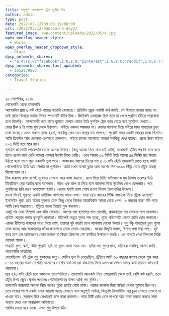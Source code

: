 ```yaml
---
title: অন্নপূর্ণা বেজক্যাম্প ট্রেক তৃতীয় দিন
author: admin
type: post
date: 2022-05-12T09:06:19+00:00
url: /2022/05/12/annapurna-day3/
featured_image: /wp-content/uploads/2022/05/4.jpg
wpex_overlay_header_style:
  - white
wpex_overlay_header_dropdown_style:
  - black
dpsp_networks_shares:
  - 'a:4:{s:8:"facebook";i:0;s:9:"pinterest";i:0;s:6:"reddit";i:0;s:7:"twitter";i:0;}'
dpsp_networks_shares_last_updated:
  - 1652979883
categories:
  - Travel Stories

---
```

২৮ সেপ্টেম্বর, ২০১৮  
গোরেপানি থেকে তাদাপানি  
আগেরদিন প্রায় ৬ ঘন্ট হেঁটে পায়ের বারোটা বেজেছে। প্রতিদিন প্রচুর এনার্জি বার্ন করছি, সে হিসাবে খাওয়া হচ্ছে না। তাই রাতে ডিনারে অর্ডার দিলার স্প্যাগেটি উইথ চিজ। জিনিষটা এভারেজ ছিল তবে না খেলে পরদিন হাঁটতে পারবোনা বলে গিলেছি। আড্ডাবাজী করে রাতে ঘুমাতে গেলাম ভোরে উঠে পুনহিল ট্রেক করে যেতে হবে সুর্যোদয় দেখতে।  
ভোর ঠিক ৪ টা সময় ঘুম থেকে উঠলাম। বাইরে একদম অন্ধকার না। রুমের জানালা দিয়ে বাইরে সাদা পাহাড়ের চুড়া দেখা যাচ্ছে। এমন সকাল রোজ হয়না, সবকিছু কেন যেন স্বপ্নের মত লাগছে। পুরোটা সময় একটা ঘোরের মধ্যে ছিলাম। আমি ক্রিস্টেন আর জেনেসা একসাথে বেরুলাম। বাইরে চাদের আলোতে আবছা সবকিছু দেখা যাচ্ছে। প্রচন্ড ঠান্ডা বাইরে ২-৩ ডিগ্রি হবে মনে হয়।  
পুনহিল জায়গাটা গোরেপানি থেকে অনেক উপরে। কিন্তু আমরা নিচে নামতেই আছি, আধাঘন্টা হাঁটার পর কি মনে করে ম্যাপ ওপেন করে দেখি আমরা একদম উল্টো দিকে গেছি। এখন আবার ৩০ মিনিট উঠে আবার ৪৫ মিনিট মত উপরে উঠতে হবে৷ মানে পুরা একঘন্টা ভুল পথে। আজকেও আগের দিনের মত ৫-৬ ঘন্টা হেঁটে তাদাপানি যেতে হবে৷ আমি গোরেপানিতে উঠে আর গেলাম না পুনহিল। আমি তখন যথেষ্ট ক্লান্ত আর আগের দিন ৩০০০ সিঁড়ি বেয়ে হাঁটুর অবস্থা বিশেষ ভাল না।  
ঠিক করলাম রুমে বসেই সূর্যোদয় দেখবো আর নাস্তা করবো। রুমে গিয়ে দিব্যি ঘন্টাখানেক ঘুম দিলাম তারপর উঠে টিবেটিয়ান ব্রেড অর্ডার করে আসলাম। সাথে এক কাপ চা নিয়ে বসে জানালা দিয়ে সূর্যোদয় দেখে ফেললাম। পরে পুনহিলের ছবি দেখে আফসোস হয়নি। এরপর সবাই নাস্তা শেষে রওনা দিলাম তাদাপানির উদ্দেশ্য।  
রওনা দিয়েই শুরুতে একটা চাইনিজ কাপলের সাথে দেখা। তারা ৫/৬ বছরের পিচ্চি বাচ্চাকে নিয়ে ট্রেকে এসেছে! ইনসেইন পুরা! তবে যাত্রার শুরুতে এমন কিছু দেখে নিজের আত্মবিশ্বাস আরো বেড়ে গেল। ৫ বছরের বাচ্চা যদি পারে আমি কেন পারবোনা। হাঁটুতে ব্যাথা নিয়েই শুরু করলাম।  
একটু পর দেখা মিললো এক ঝাঁক ঘোড়ার। আগের গরু ছাগলের পাল দেখেছি, প্রথমবারের মত ঘোড়ার পাল দেখলাম। প্রতিটা ঘোড়ার গলায় ঝুনঝুনি লাগানো। হাঁটলেই অদ্ভুত সুন্দর শব্দ হচ্ছে, পুরো পরিবেশটা কেমন জানি ঘোর লাগানো।  
এরপর রীতিমত জঙ্গলের মধ্যে দিয়ে রাস্তা, তারপর হুট করেই চলে আসলাম মেঘের উপরে। শুধু উঁচু পাহাড়ের চুড়া গুলো দেখা যাচ্ছে আর মাঝখানের ফাঁকা জায়গাতে মেঘে ভেসে বেড়াচ্ছে। আবার কিছুটা জঙ্গল, বিশাল লম্বা লম্বা গাছ। হুট করে মনে হল আমাজনের কোন জঙ্গলে বা বিয়ার গ্রিলসের শো স্বশরীরে উপভোগ করছি। এর মধ্যেই দেখা মিললো পিচ্চি ঘোড়ার শাবক।  
পাহাড়ি ফুল, ঝর্না, ঝিরি পুরোটা ছবি তে তুলে আনা সম্ভব নয়। ছবির মত সুন্দর গ্রাম, বাড়িঘর৷ সবকিছু কেমন জানি পারফেক্টলি সাজানো৷  
ভেবেছিলাম এই ট্রেক শুধু যুবকদের জন্যু। সেদিন ভুল টা ভেঙেছিল, ট্রেইলে আমি ৬০ বছরের কাপল থেকে শুরু করে ৮-১০ বছরের বাচ্চা দেখেছি৷ আমাদের দেশের বাবা মায়েরা বাচ্চাদের নিয়ে এমন জায়গাতে যাবার কথা হয়তো ভাবতেই পারবেনা।  
প্রায় ৫/৬ ঘন্টা হেঁটে চলে আসলাম তাদাপানিতে। তাদাপানি অনেকটা নিচে গোরেপানি থেকে তাই বেশি কষ্ট হয়নি, তবে হাঁটুর উপর প্রচুর প্রেসার পড়েছে৷ পেইনকিলারের উপর আছি গত দুদিন।  
তাদাপানি জায়গাটা অনেক নিচে হলেও পুরো গ্রামটা মেঘে ঢাকা। লজের জানালা দিয়ে বাইরে দেখার সুযোগ ছিল না। তবে লজের পাশে একটা বসার জায়গা আছে যেখানে বসে অন্নপূর্ণা সাউথ, হিনচুলি ফিসটেইল এর চুড়া দেখতে দেখতে চা খাওয়া যায়। সকালে উঠে সেখানেই বসে নাস্তা করলাম। গায়ে মিষ্টি রোদ এসে লাগছে আর নাস্তা করতে করতে সাদা পাহাড় দেখা এক অন্যরকম অভিজ্ঞতা।  
পরদিন যেতে হবে চমরং, এখন শুধু উপরে উঠা।